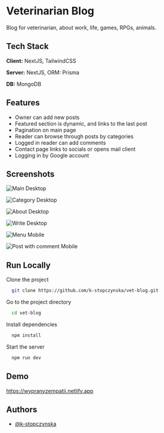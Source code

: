# Veterinarian Blog

Blog for veterinarian, about work, life, games, RPGs, animals.

## Tech Stack

**Client:** NextJS, TailwindCSS

**Server:** NextJS, ORM: Prisma

**DB:** MongoDB

## Features

-   Owner can add new posts
-   Featured section is dynamic, and links to the last post
-   Pagination on main page
-   Reader can browse through posts by categories
-   Logged in reader can add comments
-   Contact page links to socials or opens mail client
-   Logging in by Google account

## Screenshots

![Main Desktop](https://lh3.googleusercontent.com/pw/ADCreHdUj9ZzvvEwj0hkivTEHF_B7zLKTcq4mVihG9laJjosa8K1JtRRk8jw3Wz_tSjE8b1r_zGHupEAZd-Xlzms5v--TPakpBjOPry1fueNFrKoW-P6IbU=w2400)

![Category Desktop](https://lh3.googleusercontent.com/pw/ADCreHcHUcvYIrikRuqcKRi2cq4ebmdzJBAg7g0Z11z8PmVR8pcC7Yfr_eE-XX2eJdMqfhTdTwfzeV8aoaGQIQfuHUQPC7vr0O4Cnd729kvVqg42yV5YFKQ=w2400)

![About Desktop](https://lh3.googleusercontent.com/pw/ADCreHd_pB4ITgcUiFUmuXRuSEpKLSVc10EpkjVUla0BK2Wu_vvzn9XeNzaoZFaPoTCY4wC7acMOQowbo2lL6xBku30HnPnzm82CtmgGyPKDrDnavPl3riQ=w2400)

![Write Desktop](https://lh3.googleusercontent.com/pw/ADCreHdzo2D9H4BvAhiRhmWXx9lRDqw3Yv6mdkeoa07oSKvEYecFSn7sK1Aqk4RCRORc8BVqdpgIqxu5UIk0Ung_L1x2sgyoM9JMxf06GzZHInFWVeXR2gs=w2400)

![Menu Mobile](https://lh3.googleusercontent.com/pw/ADCreHdyYCvFRdnhT_FwPe56JRvrUmgyKrgCwo__pGnBqj3JH0X-AX_o9YE2E0lJB1PqZTihWbsDzIQIxpeNas2WGbkeZ4CgX54nldKdx8a_6otY66im3yI=w2400)

![Post with comment Mobile](https://lh3.googleusercontent.com/pw/ADCreHcUMYV3BovOHfAaShH2AqCJjsmX9pezp7H_YobeWg4R64a05A6WZBhNh9VtjR8zCkYOsUhky0GTF0XygsdNlJch8_fvwwB1lU96fdAmUkfgLy3LfIQ=w2400)

## Run Locally

Clone the project

```bash
  git clone https://github.com/k-stopczynska/vet-blog.git
```

Go to the project directory

```bash
  cd vet-blog
```

Install dependencies

```bash
  npm install
```

Start the server

```bash
  npm run dev
```

## Demo

https://wypranyzempatii.netlify.app

## Authors

-   [@k-stopczynska](https://www.github.com/k-stopczynska)
